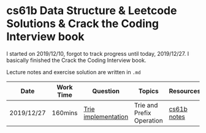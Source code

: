 # cs61b Data Structure & Leetcode Solutions & Crack the Coding Interview book


I started on 2019/12/10, forgot to track progress until today, 2019/12/27. I basically finished the Crack the Coding Interview book.

Lecture notes and exercise solution are written in `.md`


| Date       | Work Time | Question                                                                      | Topics                    | Resources | My stuff |
| ---------- | --------- | ----------------------------------------------------------------------------- | ------------------------- | --------- | ----------- |
| 2019/12/27 | 160mins   | [Trie implementation](Data&#32;Structure/6.Tries/Trie&#32;Set/MyTrieSet.java) | Trie and Prefix Operation |   [cs61b notes](https://docs.google.com/presentation/d/1yK88MIaVgAf3Pj-CMr_a4J_6KXCIQd-Fv4LvHDAghng/edit)        |     [My Notes](Data&#32;Structure/6.Tries/Tries.md)        |